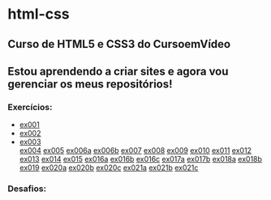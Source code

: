 # html-css
## Curso de HTML5 e CSS3 do CursoemVídeo

## Estou aprendendo a criar sites e agora vou gerenciar os meus repositórios!

### Exercícios:

<ul>
    <li><a href="https://arthurpestana.github.io/html-css/exercicios/ex001/index.html">ex001</a></li>
    <li><a href="https://arthurpestana.github.io/html-css/exercicios/ex002/index.html">ex002</a></li>
    <li><a href="https://arthurpestana.github.io/html-css/exercicios/ex003/index.html">ex003</a></li>
    <a href="https://arthurpestana.github.io/html-css/exercicios/ex004/index.html">ex004</a>
    <a href="https://arthurpestana.github.io/html-css/exercicios/ex005/index.html">ex005</a>
    <a href="https://arthurpestana.github.io/html-css/exercicios/ex006/html4.html">ex006a</a> <a href="https://arthurpestana.github.io/html-css/exercicios/ex006/html5.html">ex006b</a>
    <a href="https://arthurpestana.github.io/html-css/exercicios/ex007/index.html">ex007</a>
    <a href="https://arthurpestana.github.io/html-css/exercicios/ex008/index.html">ex008</a>
    <a href="https://arthurpestana.github.io/html-css/exercicios/ex009/index.html">ex009</a>
    <a href="https://arthurpestana.github.io/html-css/exercicios/ex010/index.html">ex010</a>
    <a href="https://arthurpestana.github.io/html-css/exercicios/ex011/index.html">ex011</a>
    <a href="https://arthurpestana.github.io/html-css/exercicios/ex012/index.html">ex012</a>
    <a href="https://arthurpestana.github.io/html-css/exercicios/ex013/index.html">ex013</a>
    <a href="https://arthurpestana.github.io/html-css/exercicios/ex014/index.html">ex014</a>
    <a href="https://arthurpestana.github.io/html-css/exercicios/ex015/index.html">ex015</a>
    <a href="https://arthurpestana.github.io/html-css/exercicios/ex016/cor01.html">ex016a</a> <a href="https://arthurpestana.github.io/html-css/exercicios/ex016/cor02.html">ex016b</a> <a href="https://arthurpestana.github.io/html-css/exercicios/ex016/cor03.html">ex016c</a>
    <a href="https://arthurpestana.github.io/html-css/exercicios/ex017/fonte01.html">ex017a</a> <a href="https://arthurpestana.github.io/html-css/exercicios/ex017/fonte02.html">ex017b</a>
    <a href="https://arthurpestana.github.io/html-css/exercicios/ex018/fontes01.html">ex018a</a> <a href="https://arthurpestana.github.io/html-css/exercicios/ex018/fontes02.html">ex018b</a>
    <a href="https://arthurpestana.github.io/html-css/exercicios/ex019/seletor01.html">ex019</a>
    <a href="https://arthurpestana.github.io/html-css/exercicios/ex020/hover.html">ex020a</a> <a href="https://arthurpestana.github.io/html-css/exercicios/ex020/links.html">ex020b</a> <a href="https://arthurpestana.github.io/html-css/exercicios/ex020/pseudoclasses.html">ex020c</a>
    <a href="https://arthurpestana.github.io/html-css/exercicios/ex021/caixa01.html">ex021a</a> <a href="https://arthurpestana.github.io/html-css/exercicios/ex021/caixa02.html">ex021b</a> <a href="https://arthurpestana.github.io/html-css/exercicios/ex021/caixa03.html">ex021c</a>
</ul>

### Desafios:

